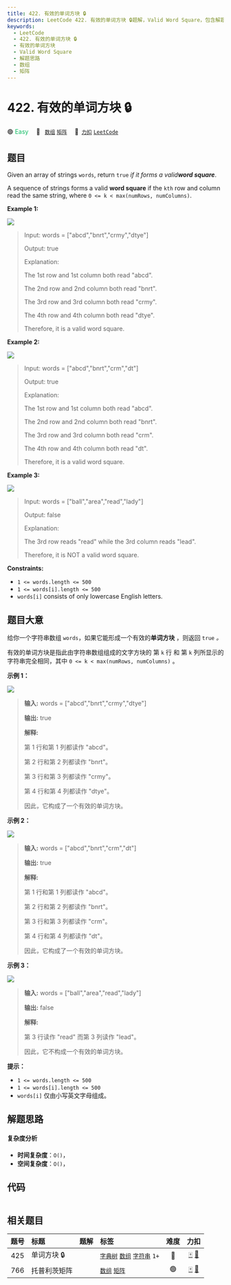 ```yaml
---
title: 422. 有效的单词方块 🔒
description: LeetCode 422. 有效的单词方块 🔒题解，Valid Word Square，包含解题思路、复杂度分析以及完整的 JavaScript 代码实现。
keywords:
  - LeetCode
  - 422. 有效的单词方块 🔒
  - 有效的单词方块
  - Valid Word Square
  - 解题思路
  - 数组
  - 矩阵
---
```


# 422. 有效的单词方块 🔒

🟢 <font color=#15bd66>Easy</font>&emsp; 🔖&ensp; [`数组`](/tag/array.md) [`矩阵`](/tag/matrix.md)&emsp; 🔗&ensp;[`力扣`](https://leetcode.cn/problems/valid-word-square) [`LeetCode`](https://leetcode.com/problems/valid-word-square)

## 题目

Given an array of strings `words`, return `true` _if it forms a valid**word
square**_.

A sequence of strings forms a valid **word square** if the `kth` row and
column read the same string, where `0 <= k < max(numRows, numColumns)`.



**Example 1:**

![](https://fastly.jsdelivr.net/gh/doocs/leetcode@main/solution/0400-0499/0422.Valid%20Word%20Square/images/validsq1-grid.jpg)

> Input: words = ["abcd","bnrt","crmy","dtye"]
> 
> Output: true
> 
> Explanation:
> 
> The 1st row and 1st column both read "abcd".
> 
> The 2nd row and 2nd column both read "bnrt".
> 
> The 3rd row and 3rd column both read "crmy".
> 
> The 4th row and 4th column both read "dtye".
> 
> Therefore, it is a valid word square.

**Example 2:**

![](https://fastly.jsdelivr.net/gh/doocs/leetcode@main/solution/0400-0499/0422.Valid%20Word%20Square/images/validsq2-grid.jpg)

> Input: words = ["abcd","bnrt","crm","dt"]
> 
> Output: true
> 
> Explanation:
> 
> The 1st row and 1st column both read "abcd".
> 
> The 2nd row and 2nd column both read "bnrt".
> 
> The 3rd row and 3rd column both read "crm".
> 
> The 4th row and 4th column both read "dt".
> 
> Therefore, it is a valid word square.

**Example 3:**

![](https://fastly.jsdelivr.net/gh/doocs/leetcode@main/solution/0400-0499/0422.Valid%20Word%20Square/images/validsq3-grid.jpg)

> Input: words = ["ball","area","read","lady"]
> 
> Output: false
> 
> Explanation:
> 
> The 3rd row reads "read" while the 3rd column reads "lead".
> 
> Therefore, it is NOT a valid word square.

**Constraints:**

  * `1 <= words.length <= 500`
  * `1 <= words[i].length <= 500`
  * `words[i]` consists of only lowercase English letters.


## 题目大意

给你一个字符串数组 `words`，如果它能形成一个有效的**单词方块** ，则返回 `true` _。_

有效的单词方块是指此由字符串数组组成的文字方块的 第 `k` 行 和 第 `k` 列所显示的字符串完全相同，其中 `0 <= k <
max(numRows, numColumns)` 。



**示例 1：**

![](https://fastly.jsdelivr.net/gh/doocs/leetcode@main/solution/0400-0499/0422.Valid%20Word%20Square/images/validsq1-grid.jpg)

> 
> 
> 
> 
> 
> **输入:** words = ["abcd","bnrt","crmy","dtye"]
> 
> **输出:** true
> 
> **解释:**
> 
> 第 1 行和第 1 列都读作 "abcd"。
> 
> 第 2 行和第 2 列都读作 "bnrt"。
> 
> 第 3 行和第 3 列都读作 "crmy"。
> 
> 第 4 行和第 4 列都读作 "dtye"。
> 
> 因此，它构成了一个有效的单词方块。
> 
> 

**示例 2：**

![](https://fastly.jsdelivr.net/gh/doocs/leetcode@main/solution/0400-0499/0422.Valid%20Word%20Square/images/validsq2-grid.jpg)

> 
> 
> 
> 
> 
> **输入:** words = ["abcd","bnrt","crm","dt"]
> 
> **输出:** true
> 
> **解释:**
> 
> 第 1 行和第 1 列都读作 "abcd"。
> 
> 第 2 行和第 2 列都读作 "bnrt"。
> 
> 第 3 行和第 3 列都读作 "crm"。
> 
> 第 4 行和第 4 列都读作 "dt"。
> 
> 因此，它构成了一个有效的单词方块。
> 
> 

**示例 3：**

![](https://fastly.jsdelivr.net/gh/doocs/leetcode@main/solution/0400-0499/0422.Valid%20Word%20Square/images/validsq3-grid.jpg)

> 
> 
> 
> 
> 
> **输入:** words = ["ball","area","read","lady"]
> 
> **输出:** false
> 
> **解释:**
> 
> 第 3 行读作 "read" 而第 3 列读作 "lead"。
> 
> 因此，它不构成一个有效的单词方块。
> 
> 



**提示：**

  * `1 <= words.length <= 500`
  * `1 <= words[i].length <= 500`
  * `words[i]` 仅由小写英文字母组成。


## 解题思路

#### 复杂度分析

- **时间复杂度**：`O()`，
- **空间复杂度**：`O()`，

## 代码

```javascript

```

## 相关题目

<!-- prettier-ignore -->
| 题号 | 标题 | 题解 | 标签 | 难度 | 力扣 |
| :------: | :------ | :------: | :------ | :------: | :------: |
| 425 | 单词方块 🔒 |  |  [`字典树`](/tag/trie.md) [`数组`](/tag/array.md) [`字符串`](/tag/string.md) `1+` | 🔴 | [🀄️](https://leetcode.cn/problems/word-squares) [🔗](https://leetcode.com/problems/word-squares) |
| 766 | 托普利茨矩阵 |  |  [`数组`](/tag/array.md) [`矩阵`](/tag/matrix.md) | 🟢 | [🀄️](https://leetcode.cn/problems/toeplitz-matrix) [🔗](https://leetcode.com/problems/toeplitz-matrix) |